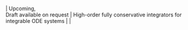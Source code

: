 | Upcoming, <br> Draft available on request | High-order fully conservative integrators for integrable ODE systems | |